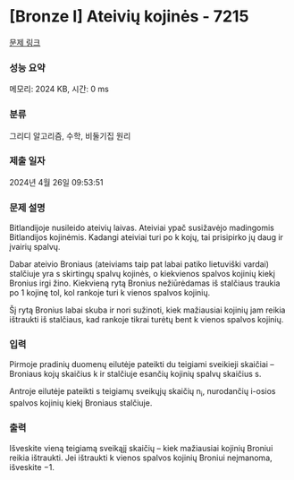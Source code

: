 # [Bronze I] Ateivių kojinės - 7215 

[문제 링크](https://www.acmicpc.net/problem/7215) 

### 성능 요약

메모리: 2024 KB, 시간: 0 ms

### 분류

그리디 알고리즘, 수학, 비둘기집 원리

### 제출 일자

2024년 4월 26일 09:53:51

### 문제 설명

<p>Bitlandijoje nusileido ateivių laivas. Ateiviai ypač susižavėjo madingomis Bitlandijos kojinėmis. Kadangi ateiviai turi po k kojų, tai prisipirko jų daug ir įvairių spalvų.</p>

<p>Dabar ateivio Broniaus (ateiviams taip pat labai patiko lietuviški vardai) stalčiuje yra s skirtingų spalvų kojinės, o kiekvienos spalvos kojinių kiekį Bronius irgi žino. Kiekvieną rytą Bronius nežiūrėdamas iš stalčiaus traukia po 1 kojinę tol, kol rankoje turi k vienos spalvos kojinių.</p>

<p>Šį rytą Bronius labai skuba ir nori sužinoti, kiek mažiausiai kojinių jam reikia ištraukti iš stalčiaus, kad rankoje tikrai turėtų bent k vienos spalvos kojinių.</p>

### 입력 

 <p>Pirmoje pradinių duomenų eilutėje pateikti du teigiami sveikieji skaičiai – Broniaus kojų skaičius k ir stalčiuje esančių kojinių spalvų skaičius s.</p>

<p>Antroje eilutėje pateikti s teigiamų sveikųjų skaičių n<sub>i</sub>, nurodančių i-osios spalvos kojinių kiekį Broniaus stalčiuje.</p>

### 출력 

 <p>Išveskite vieną teigiamą sveikąjį skaičių – kiek mažiausiai kojinių Broniui reikia ištraukti. Jei ištraukti k vienos spalvos kojinių Broniui neįmanoma, išveskite −1.</p>

